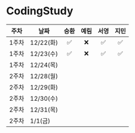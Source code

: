# CodingStudy


|주차|날짜|승환|예림|서영|지민|
|--------|--------|:-------:|:-------:|:-------:|:-------:|
|1주차|12/22(화)|✅|❌|✅|✅|
|1주차|12/23(수)|✅|❌|✅|✅|
|1주차|12/24(목)|
|2주차|12/28(월)|
|2주차|12/29(화)|
|2주차|12/30(수)|
|2주차|12/31(목)|
|2주차|1/1(금)|
